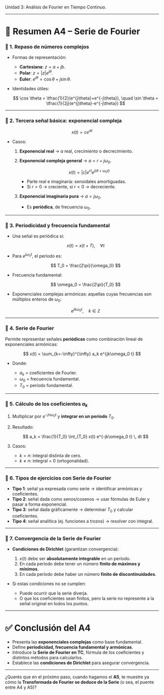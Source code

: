  Unidad 3: Análisis de Fourier en Tiempo Continuo.
 
---

# 📘 **Resumen A4 – Serie de Fourier**

### 📌 1. Repaso de números complejos

* Formas de representación:

  * **Cartesiana**: $z = a + jb$.
  * **Polar**: $z = |z| e^{j\theta}$.
  * **Euler**: $e^{j\theta} = \cos\theta + j\sin\theta$.
* Identidades útiles:

  $$
  \cos \theta = \tfrac{1}{2}(e^{j\theta}+e^{-j\theta}), \quad 
  \sin \theta = \tfrac{1}{2j}(e^{j\theta}-e^{-j\theta})
  $$

---

### 📌 2. Tercera señal básica: exponencial compleja

$$
x(t) = c e^{at}
$$

* Casos:

  1. **Exponencial real** → $a$ real, crecimiento o decrecimiento.
  2. **Exponencial compleja general** → $a = r + j\omega_0$.

     $$
     x(t) = |c| e^{rt} e^{j(\theta + \omega_0 t)}
     $$

     * Parte real e imaginaria: senoidales amortiguadas.
     * Si $r>0$ → creciente, si $r<0$ → decreciente.
  3. **Exponencial imaginaria pura** → $a = j\omega_0$.

     * Es **periódica**, de frecuencia $\omega_0$.

---

### 📌 3. Periodicidad y frecuencia fundamental

* Una señal es periódica si:

  $$
  x(t) = x(t+T), \quad \forall t
  $$

* Para $e^{j\omega_0 t}$, el período es:

  $$
  T_0 = \frac{2\pi}{\omega_0}
  $$

* Frecuencia fundamental:

  $$
  \omega_0 = \frac{2\pi}{T_0}
  $$

* Exponenciales complejas armónicas: aquellas cuyas frecuencias son múltiplos enteros de $\omega_0$:

  $$
  e^{jk\omega_0 t}, \quad k \in \mathbb{Z}
  $$

---

### 📌 4. Serie de Fourier

Permite representar señales **periódicas** como combinación lineal de exponenciales armónicas:

$$
x(t) = \sum_{k=-\infty}^{\infty} a_k e^{jk\omega_0 t}
$$

* Donde:

  * $a_k$ = coeficientes de Fourier.
  * $\omega_0$ = frecuencia fundamental.
  * $T_0$ = período fundamental.

---

### 📌 5. Cálculo de los coeficientes $a_k$

1. Multiplicar por $e^{-jn\omega_0 t}$ y **integrar en un período** $T_0$.
2. Resultado:

   $$
   a_k = \frac{1}{T_0} \int_{T_0} x(t) e^{-jk\omega_0 t} \, dt
   $$
3. Casos:

   * $k = n$: integral distinta de cero.
   * $k \neq n$: integral = 0 (ortogonalidad).

---

### 📌 6. Tipos de ejercicios con Serie de Fourier

* **Tipo 1**: señal ya expresada como serie → identificar armónicas y coeficientes.
* **Tipo 2**: señal dada como senos/cosenos → usar fórmulas de Euler y pasar a forma exponencial.
* **Tipo 3**: señal dada gráficamente → determinar $T_0$ y calcular coeficientes.
* **Tipo 4**: señal analítica (ej. funciones a trozos) → resolver con integral.

---

### 📌 7. Convergencia de la Serie de Fourier

* **Condiciones de Dirichlet** (garantizan convergencia):

  1. $x(t)$ debe ser **absolutamente integrable** en un período.
  2. En cada período debe tener un número **finito de máximos y mínimos**.
  3. En cada período debe haber un número **finito de discontinuidades**.

* Si estas condiciones no se cumplen:

  * Puede ocurrir que la serie diverja.
  * O que los coeficientes sean finitos, pero la serie no represente a la señal original en todos los puntos.

---

# ✅ **Conclusión del A4**

* Presenta las **exponenciales complejas** como base fundamental.
* Define **periodicidad, frecuencia fundamental y armónicas**.
* Introduce la **Serie de Fourier en TC**, fórmula de los coeficientes y distintos métodos para calcularlos.
* Establece las **condiciones de Dirichlet** para asegurar convergencia.

---

¿Querés que en el próximo paso, cuando hagamos el **A5**, te muestre ya cómo la **Transformada de Fourier se deduce de la Serie** (o sea, el puente entre A4 y A5)?
